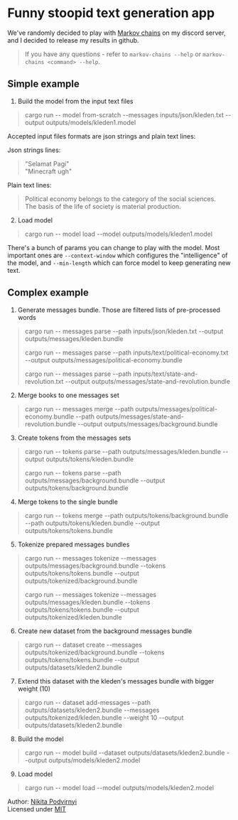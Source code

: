 # Funny stoopid text generation app

We've randomly decided to play with [Markov chains](https://en.wikipedia.org/wiki/Markov_chain) on my discord server, and I decided to release my results in github.

> If you have any questions - refer to `markov-chains --help` or `markov-chains <command> --help`.

## Simple example

1. Build the model from the input text files

> cargo run -- model from-scratch --messages inputs/json/kleden.txt --output outputs/models/kleden1.model

Accepted input files formats are json strings and plain text lines:

Json strings lines:

> "Selamat Pagi"\
> "Minecraft ugh"

Plain text lines:

> Political economy belongs to the category of the social sciences.\
> The basis of the life of society is material production.

2. Load model

> cargo run -- model load --model outputs/models/kleden1.model

There's a bunch of params you can change to play with the model. Most important ones are `--context-window` which configures the "intelligence" of the model, and `--min-length` which can force model to keep generating new text.

## Complex example

1. Generate messages bundle. Those are filtered lists of pre-processed words

> cargo run -- messages parse --path inputs/json/kleden.txt --output outputs/messages/kleden.bundle
> 
> cargo run -- messages parse --path inputs/text/political-economy.txt --output outputs/messages/political-economy.bundle
> 
> cargo run -- messages parse --path inputs/text/state-and-revolution.txt --output outputs/messages/state-and-revolution.bundle

2. Merge books to one messages set

> cargo run -- messages merge --path outputs/messages/political-economy.bundle --path outputs/messages/state-and-revolution.bundle --output outputs/messages/background.bundle

3. Create tokens from the messages sets

> cargo run -- tokens parse --path outputs/messages/kleden.bundle --output outputs/tokens/kleden.bundle
> 
> cargo run -- tokens parse --path outputs/messages/background.bundle --output outputs/tokens/background.bundle

4. Merge tokens to the single bundle

> cargo run -- tokens merge --path outputs/tokens/background.bundle --path outputs/tokens/kleden.bundle --output outputs/tokens/tokens.bundle

5. Tokenize prepared messages bundles

> cargo run -- messages tokenize --messages outputs/messages/background.bundle --tokens outputs/tokens/tokens.bundle --output outputs/tokenized/background.bundle
> 
> cargo run -- messages tokenize --messages outputs/messages/kleden.bundle --tokens outputs/tokens/tokens.bundle --output outputs/tokenized/kleden.bundle

6. Create new dataset from the background messages bundle

> cargo run -- dataset create --messages outputs/tokenized/background.bundle --tokens outputs/tokens/tokens.bundle --output outputs/datasets/kleden2.bundle

7. Extend this dataset with the kleden's messages bundle with bigger weight (10)

> cargo run -- dataset add-messages --path outputs/datasets/kleden2.bundle --messages outputs/tokenized/kleden.bundle --weight 10 --output outputs/datasets/kleden2.bundle

8. Build the model

> cargo run -- model build --dataset outputs/datasets/kleden2.bundle --output outputs/models/kleden2.model

9. Load model

> cargo run -- model load --model outputs/models/kleden2.model

Author: [Nikita Podvirnyi](https://github.com/krypt0nn)\
Licensed under [MIT](LICENSE)
